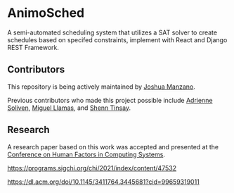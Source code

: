 # AnimoSched
A semi-automated scheduling system that utilizes a SAT solver to create schedules based on specifed constraints, implement with React and Django REST Framework.

## Contributors
This repository is being actively maintained by [Joshua Manzano](https://github.com/joshmanzano).

Previous contributors who made this project possible include [Adrienne Soliven](https://github.com/AdiSol), [Miguel Llamas](https://github.com/miguelllamas), and [Shenn Tinsay](https://github.com/tinsayshenn).


## Research
A research paper based on this work was accepted and presented at the [Conference on Human Factors in Computing Systems](https://en.wikipedia.org/wiki/Conference_on_Human_Factors_in_Computing_Systems).

https://programs.sigchi.org/chi/2021/index/content/47532

https://dl.acm.org/doi/10.1145/3411764.3445681?cid=99659319011
